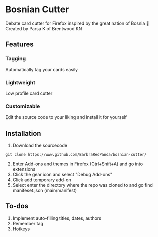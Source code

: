 # Bosnian Cutter

Debate card cutter for Firefox inspired by the great nation of Bosnia 💪 <br>
Created by Parsa K of Brentwood KN

## Features
### Tagging
Automatically tag your cards easily

### Lightweight
Low profile card cutter 

### Customizable
Edit the source code to your liking and install it for yourself

## Installation
1. Download the sourcecode
```
git clone https://www.github.com/BarbraRedPanda/bosnian-cutter/
```
2. Enter Add-ons and themes in Firefox (Ctrl+Shift+A) and go into extensions
3. Click the gear icon and select "Debug Add-ons"
4. Click add temporary add-on
5. Select enter the directory where the repo was cloned to and go find manifeset.json (main/manifest)

## To-dos
1. Implement auto-filling titles, dates, authors
2. Remember tag
3. Hotkeys
